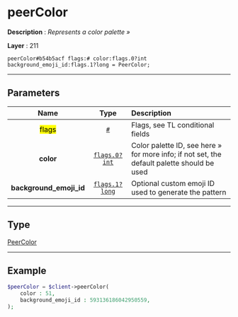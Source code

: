 # peerColor

**Description** : *Represents a color palette &raquo;*

**Layer** : 211

```tl
peerColor#b54b5acf flags:# color:flags.0?int background_emoji_id:flags.1?long = PeerColor;
```

---

## Parameters

| Name | Type | Description |
| :---: | :---: | :--- |
| <mark>flags</mark> | [`#`](type/#) | Flags, see TL conditional fields |
| **color** | [`flags.0?int`](type/int) | Color palette ID, see here » for more info; if not set, the default palette should be used |
| **background_emoji_id** | [`flags.1?long`](type/long) | Optional custom emoji ID used to generate the pattern |

---

## Type

[PeerColor](type/PeerColor)

---

## Example

```php
$peerColor = $client->peerColor(
	color : 51,
	background_emoji_id : 593136186042950559,
);
```